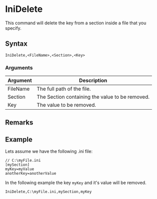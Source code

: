# IniDelete

This command will delete the key from a section inside a file that you specify.

## Syntax

```pebakery
IniDelete,<FileName>,<Section>,<Key>
```

### Arguments

| Argument | Description |
| --- | --- |
| FileName | The full path of the file. |
| Section | The Section containing the value to be removed. |
| Key | The value to be removed.|

## Remarks

## Example

Lets assume we have the following .ini file:

```pebakery
// C:\myFile.ini
[mySection]
myKey=myValue
anotherKey=anotherValue
```

In the following example the key `myKey` and it's value will be removed.

```pebakery
IniDelete,C:\myFile.ini,mySection,myKey
```